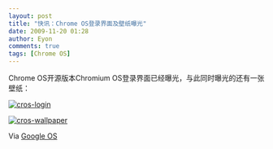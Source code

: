 ```yaml
---
layout: post
title: "快讯：Chrome OS登录界面及壁纸曝光"
date: 2009-11-20 01:28
author: Eyon
comments: true
tags: [Chrome OS]
---
```

Chrome OS开源版本Chromium OS登录界面已经曝光，与此同时曝光的还有一张壁纸：

<a href="http://img.chromi.org/2009/11/cros-login.png">![cros-login](http://img.chromi.org/2009/11/cros-login.png "cros-login")</a>

<a href="http://img.chromi.org/2009/11/cros-wallpaper.jpg">![cros-wallpaper](http://img.chromi.org/2009/11/cros-wallpaper-550x412.jpg "cros-wallpaper")</a>

Via [Google OS](http://googlesystem.blogspot.com/2009/11/google-chrome-os-press-event.html)


